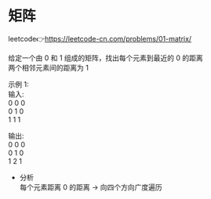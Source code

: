 # 矩阵  
leetcode👉https://leetcode-cn.com/problems/01-matrix/  

给定一个由 0 和 1 组成的矩阵，找出每个元素到最近的 0 的距离  
两个相邻元素间的距离为 1  

示例 1:  
输入:  
0 0 0  
0 1 0  
1 1 1  

输出:  
0 0 0  
0 1 0  
1 2 1  

- 分析  
  每个元素距离 0 的距离 -> 向四个方向广度遍历  
  